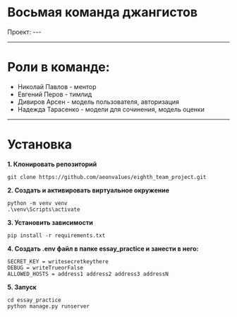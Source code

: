 # Восьмая команда джангистов
Проект: ---
___
# Роли в команде:
- Николай Павлов - ментор
- Евгений Перов - тимлид
- Дивиров Арсен - модель пользователя, авторизация
- Надежда Тарасенко - модели для сочинения, модель оценки
___
# Установка

**1. Клонировать репозиторий**

```
git clone https://github.com/aeonva1ues/eighth_team_project.git 
```

**2. Создать и активировать виртуальное окружение**

```
python -m venv venv
.\venv\Scripts\activate
```

**3. Установить зависимости**

```
pip install -r requirements.txt
```

**4. Создать .env файл в папке essay_practice и занести в него:**

```
SECRET_KEY = writesecretkeythere
DEBUG = writeTrueorFalse
ALLOWED_HOSTS = address1 address2 address3 addressN
```

**5. Запуск**

```
cd essay_practice
python manage.py runserver
```
